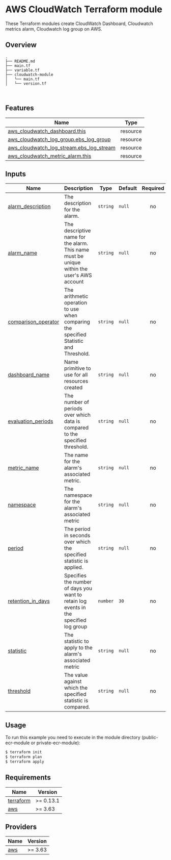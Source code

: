 # AWS CloudWatch Terraform module

These Terraform modules create CloudWatch Dashboard, Cloudwatch metrics alarm, Cloudwatch log group on AWS.

## Overview

```
.
├── README.md
├── main.tf
├── variable.tf
├── cloudwatch-module
│   └── main.tf
│   └── version.tf



```
## Features

| Name | Type |
|------|------|
| [aws_cloudwatch_dashboard.this](https://registry.terraform.io/providers/hashicorp/aws/latest/docs/resources/cloudwatch_dashboard) | resource |
| [aws_cloudwatch_log_group.ebs_log_group](https://registry.terraform.io/providers/hashicorp/aws/latest/docs/resources/cloudwatch_log_group) | resource |
| [aws_cloudwatch_log_stream.ebs_log_stream](https://registry.terraform.io/providers/hashicorp/aws/latest/docs/resources/cloudwatch_log_stream) | resource |
| [aws_cloudwatch_metric_alarm.this](https://registry.terraform.io/providers/hashicorp/aws/latest/docs/resources/cloudwatch_metric_alarm) | resource |



## Inputs

| Name | Description | Type | Default | Required |
|------|-------------|------|---------|:--------:|
| <a name="input_alarm_description"></a> [alarm\_description](#input\_alarm\_description) | The description for the alarm. | `string` | `null` | no |
| <a name="input_alarm_name"></a> [alarm\_name](#input\_alarm\_name) | The descriptive name for the alarm. This name must be unique within the user's AWS account | `string` | `null` | no |
| <a name="input_comparison_operator"></a> [comparison\_operator](#input\_comparison\_operator) | The arithmetic operation to use when comparing the specified Statistic and Threshold. | `string` | `null` | no |
| <a name="input_dashboard_name"></a> [dashboard\_name](#input\_dashboard\_name) | Name primitive to use for all resources created | `string` | `null` | no |
| <a name="input_evaluation_periods"></a> [evaluation\_periods](#input\_evaluation\_periods) | The number of periods over which data is compared to the specified threshold. | `string` | `null` | no |
| <a name="input_metric_name"></a> [metric\_name](#input\_metric\_name) | The name for the alarm's associated metric. | `string` | `null` | no |
| <a name="input_namespace"></a> [namespace](#input\_namespace) | The namespace for the alarm's associated metric | `string` | `null` | no |
| <a name="input_period"></a> [period](#input\_period) | The period in seconds over which the specified statistic is applied. | `string` | `null` | no |
| <a name="input_retention_in_days"></a> [retention\_in\_days](#input\_retention\_in\_days) | Specifies the number of days you want to retain log events in the specified log group | `number` | `30` | no |
| <a name="input_statistic"></a> [statistic](#input\_statistic) | The statistic to apply to the alarm's associated metric | `string` | `null` | no |
| <a name="input_threshold"></a> [threshold](#input\_threshold) | The value against which the specified statistic is compared. | `string` | `null` | no |

## Usage 

To run this example you need to execute in the module directory (public-ecr-module or private-ecr-module):

```bash
$ terraform init
$ terraform plan
$ terraform apply
```

## Requirements

| Name | Version |
|------|---------|
| <a name="requirement_terraform"></a> [terraform](#requirement\_terraform) | >= 0.13.1 |
| <a name="requirement_aws"></a> [aws](#requirement\_aws) | >= 3.63 |

## Providers

| Name | Version |
|------|---------|
| <a name="provider_aws"></a> [aws](#provider\_aws) | >= 3.63 |
